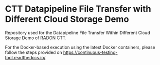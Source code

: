 # CTT Datapipeline File Transfer with Different Cloud Storage Demo
Repository used for the Datapipeline File Transfer Within Different Cloud Storage Demo of RADON CTT.

For the Docker-based execution using the latest Docker containers, please follow the steps provided on https://continuous-testing-tool.readthedocs.io/.
